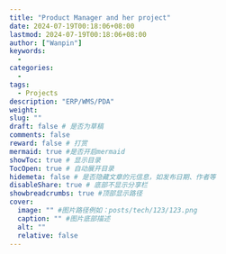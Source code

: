 ```yaml
---
title: "Product Manager and her project"
date: 2024-07-19T00:18:06+08:00
lastmod: 2024-07-19T00:18:06+08:00
author: ["Wanpin"]
keywords:
  -
categories:
  -
tags:
  - Projects
description: "ERP/WMS/PDA"
weight:
slug: ""
draft: false # 是否为草稿
comments: false
reward: false # 打赏
mermaid: true #是否开启mermaid
showToc: true # 显示目录
TocOpen: true # 自动展开目录
hidemeta: false # 是否隐藏文章的元信息，如发布日期、作者等
disableShare: true # 底部不显示分享栏
showbreadcrumbs: true #顶部显示路径
cover:
  image: "" #图片路径例如：posts/tech/123/123.png
  caption: "" #图片底部描述
  alt: ""
  relative: false
---
```

